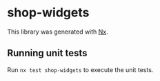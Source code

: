 # shop-widgets

This library was generated with [Nx](https://nx.dev).

## Running unit tests

Run `nx test shop-widgets` to execute the unit tests.
